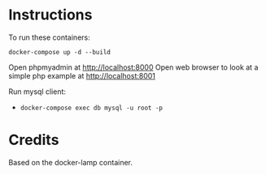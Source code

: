 # Instructions

To run these containers:

```
docker-compose up -d --build
```

Open phpmyadmin at [http://localhost:8000](http://localhost:8000)
Open web browser to look at a simple php example at [http://localhost:8001](http://localhost:8001)

Run mysql client:

- `docker-compose exec db mysql -u root -p` 


# Credits

Based on the docker-lamp container.
